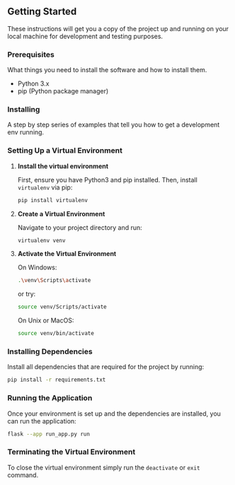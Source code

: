## Getting Started

These instructions will get you a copy of the project up and running on your local machine for development and testing purposes.

### Prerequisites

What things you need to install the software and how to install them.

- Python 3.x
- pip (Python package manager)

### Installing

A step by step series of examples that tell you how to get a development env running.

### Setting Up a Virtual Environment

1. **Install the virtual environment**

   First, ensure you have Python3 and pip installed. Then, install `virtualenv` via pip:
   ```bash
   pip install virtualenv
2. **Create a Virtual Environment**

    Navigate to your project directory and run:
   ```bash
   virtualenv venv
   ```
3.  **Activate the Virtual Environment**

    On Windows:
    ```bash
    .\venv\Scripts\activate
    ```
    or try:
    ```bash
    source venv/Scripts/activate
    ```

    On Unix or MacOS:
    ```bash
    source venv/bin/activate
    ```

### Installing Dependencies

Install all dependencies that are required for the project by running:
   ```bash
   pip install -r requirements.txt
   ```
### Running the Application
Once your environment is set up and the dependencies are installed, you can run the application:

   ```bash
   flask --app run_app.py run
   ```

### Terminating the Virtual Environment 
To close the virtual environment simply run the `deactivate` or `exit` command.
